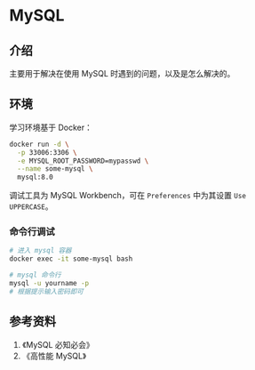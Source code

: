 # MySQL

## 介绍

主要用于解决在使用 MySQL 时遇到的问题，以及是怎么解决的。

## 环境

学习环境基于 Docker：

```bash
docker run -d \
  -p 33006:3306 \
  -e MYSQL_ROOT_PASSWORD=mypasswd \
  --name some-mysql \
  mysql:8.0
```

调试工具为 MySQL Workbench，可在 `Preferences` 中为其设置 `Use UPPERCASE`。

### 命令行调试

```bash
# 进入 mysql 容器
docker exec -it some-mysql bash

# mysql 命令行
mysql -u yourname -p
# 根据提示输入密码即可
```

## 参考资料

1. 《MySQL 必知必会》
2. 《高性能 MySQL》
